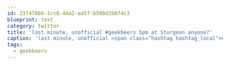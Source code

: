 ```yaml
---
id: 23747866-1cc8-4da2-aa57-b508d2b6f4c3
blueprint: text
category: twitter
title: 'last minute, unofficial #geekbeers 5pm at Sturgeon anyone?'
caption: 'last minute, unofficial <span class="hashtag hashtag_local">#<a href="http://tweettemp.darylchymko.ca/?tag=geekbeers">geekbeers</a> 5pm at Sturgeon anyone?'
tags:
  - geekbeers
---
```

